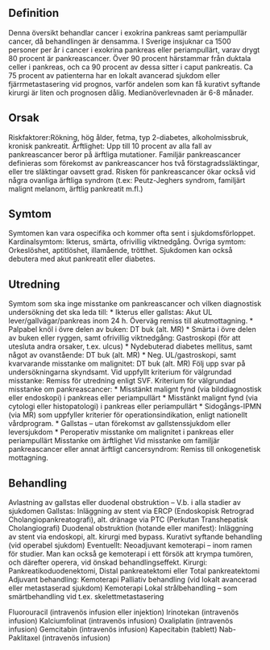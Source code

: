 ## Definition

Denna översikt behandlar cancer i exokrina pankreas samt periampullär cancer, då behandlingen är densamma. I Sverige insjuknar ca 1500 personer per år i cancer i exokrina pankreas eller periampullärt, varav drygt 80 procent är pankreascancer. Över 90 procent härstammar från duktala celler i pankreas, och ca 90 procent av dessa sitter i caput pankreatis.
Ca 75 procent av patienterna har en lokalt avancerad sjukdom eller fjärrmetastasering vid prognos, varför andelen som kan få kurativt syftande kirurgi är liten och prognosen dålig. Medianöverlevnaden är 6-8 månader.

## Orsak

Riskfaktorer:Rökning, hög ålder, fetma, typ 2-diabetes, alkoholmissbruk, kronisk pankreatit. Ärftlighet: Upp till 10 procent av alla fall av pankreascancer beror på ärftliga mutationer. Familjär pankreascancer definieras som förekomst av pankreascancer hos två förstagradssläktingar, eller tre släktingar oavsett grad. Risken för pankreascancer ökar också vid några ovanliga ärftliga syndrom (t.ex: Peutz-Jeghers syndrom, familjärt malignt melanom, ärftlig pankreatit m.fl.)

## Symtom

Symtomen kan vara ospecifika och kommer ofta sent i sjukdomsförloppet. Kardinalsymtom: Ikterus, smärta, ofrivillig viktnedgång. Övriga symtom: Orkeslöshet, aptitlöshet, illamående, trötthet. Sjukdomen kan också debutera med akut pankreatit eller diabetes.

## Utredning

Symtom som ska inge misstanke om pankreascancer och vilken diagnostisk undersökning det ska leda till: * Ikterus eller gallstas: Akut UL lever/gallvägar/pankreas inom 24 h. Överväg remiss till akutmottagning. * Palpabel knöl i övre delen av buken: DT buk (alt. MR) * Smärta i övre delen av buken eller ryggen, samt ofrivillig viktnedgång: Gastroskopi (för att utesluta andra orsaker, t.ex. ulcus) * Nydebuterad diabetes mellitus, samt något av ovanstående: DT buk (alt. MR) * Neg. UL/gastroskopi, samt kvarvarande misstanke om malignitet: DT buk (alt. MR)
Följ upp svar på undersökningarna skyndsamt.
Vid uppfyllt kriterium för välgrundad misstanke: Remiss för utredning enligt SVF.
Kriterium för välgrundad misstanke om pankreascancer: * Misstänkt malignt fynd (via bilddiagnostisk eller endoskopi) i pankreas eller periampullärt * Misstänkt malignt fynd (via cytologi eller histopatologi) i pankreas eller periampullärt * Sidogångs-IPMN (via MR) som uppfyller kriterier för operationsindikation, enligt nationellt vårdprogram. * Gallstas – utan förekomst av gallstenssjukdom eller leversjukdom * Peroperativ misstanke om malignitet i pankreas eller periampullärt
Misstanke om ärftlighet
Vid misstanke om familjär pankreascancer eller annat ärftligt cancersyndrom: Remiss till onkogenetisk mottagning.

## Behandling

Avlastning av gallstas eller duodenal obstruktion – V.b. i alla stadier av sjukdomen
Gallstas: Inläggning av stent via ERCP (Endoskopisk Retrograd Cholangiopankreatografi), alt. dränage via PTC (Perkutan Transhepatisk Cholangiografi)
Duodenal obstruktion (hotande eller manifest): Inläggning av stent via endoskopi, alt. kirurgi med bypass. Kurativt syftande behandling (vid operabel sjukdom)
Eventuellt: Neoadjuvant kemoterapi – inom ramen för studier. Man kan också ge kemoterapi i ett försök att krympa tumören, och därefter operera, vid önskad behandlingseffekt. Kirurgi: Pankreatikoduodenektomi, Distal pankreatektomi eller Total pankreatektomi Adjuvant behandling: Kemoterapi
Palliativ behandling (vid lokalt avancerad eller metastaserad sjukdom)
Kemoterapi Lokal strålbehandling – som smärtbehandling vid t.ex. skelettmetastasering


Fluorouracil (intravenös infusion eller injektion) Irinotekan (intravenös infusion) Kalciumfolinat (intravenös infusion) Oxaliplatin (intravenös infusion) Gemcitabin (intravenös infusion) Kapecitabin (tablett) Nab-Paklitaxel (intravenös infusion)

